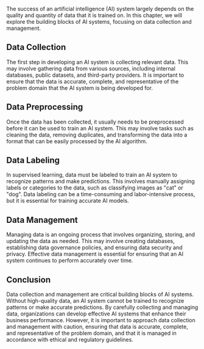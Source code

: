 
The success of an artificial intelligence (AI) system largely depends on the quality and quantity of data that it is trained on. In this chapter, we will explore the building blocks of AI systems, focusing on data collection and management.

Data Collection
---------------

The first step in developing an AI system is collecting relevant data. This may involve gathering data from various sources, including internal databases, public datasets, and third-party providers. It is important to ensure that the data is accurate, complete, and representative of the problem domain that the AI system is being developed for.

Data Preprocessing
------------------

Once the data has been collected, it usually needs to be preprocessed before it can be used to train an AI system. This may involve tasks such as cleaning the data, removing duplicates, and transforming the data into a format that can be easily processed by the AI algorithm.

Data Labeling
-------------

In supervised learning, data must be labeled to train an AI system to recognize patterns and make predictions. This involves manually assigning labels or categories to the data, such as classifying images as "cat" or "dog". Data labeling can be a time-consuming and labor-intensive process, but it is essential for training accurate AI models.

Data Management
---------------

Managing data is an ongoing process that involves organizing, storing, and updating the data as needed. This may involve creating databases, establishing data governance policies, and ensuring data security and privacy. Effective data management is essential for ensuring that an AI system continues to perform accurately over time.

Conclusion
----------

Data collection and management are critical building blocks of AI systems. Without high-quality data, an AI system cannot be trained to recognize patterns or make accurate predictions. By carefully collecting and managing data, organizations can develop effective AI systems that enhance their business performance. However, it is important to approach data collection and management with caution, ensuring that data is accurate, complete, and representative of the problem domain, and that it is managed in accordance with ethical and regulatory guidelines.
